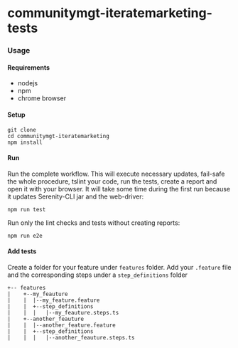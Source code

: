 # communitymgt-iteratemarketing-tests 

### Usage

#### Requirements

* nodejs
* npm
* chrome browser

#### Setup
```
git clone 
cd communitymgt-iteratemarketing
npm install
```

#### Run

Run the complete workflow. This will execute necessary updates, fail-safe the whole procedure, tslint your code, run the tests, create a report and open it with your browser.
It will take some time during the first run because it updates Serenity-CLI jar and the web-driver: 
```
npm run test
```

Run only the lint checks and tests without creating reports:
```
npm run e2e
```

#### Add tests

Create a folder for your feature under `features` folder. Add your `.feature` file and the corresponding steps under a `step_definitions` folder
```
+-- features
|    +--my_feauture
|    |  |--my_feature.feature
|    |  +--step_definitions
|    |  |   |--my_feauture.steps.ts
|    +--another_feauture
|    |  |--another_feature.feature
|    |  +--step_definitions
|    |  |   |--another_feauture.steps.ts

```

